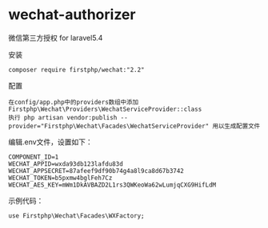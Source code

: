 # wechat-authorizer
微信第三方授权 for laravel5.4

安装

	composer require firstphp/wechat:"2.2"


配置

	在config/app.php中的providers数组中添加 Firstphp\Wechat\Providers\WechatServiceProvider::class
	执行 php artisan vendor:publish --provider="Firstphp\Wechat\Facades\WechatServiceProvider" 用以生成配置文件


编辑.env文件，设置如下：

	COMPONENT_ID=1
	WECHAT_APPID=wxda93db123lafdu83d
	WECHAT_APPSECRET=87afeef9df90b74g4a8l9ca8d67b3742
	WECHAT_TOKEN=b5pxmw4bglFeh7Cz
	WECHAT_AES_KEY=mWm1DkAVBAZD2L1rs3QWKeoWa62wLumjqCXG9HifLdM


示例代码：

	use Firstphp\Wechat\Facades\WXFactory;
